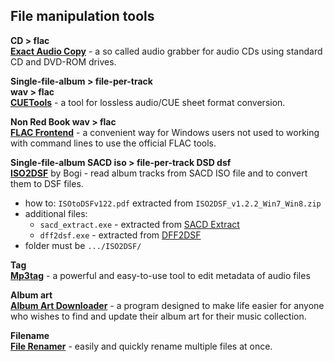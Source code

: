 File manipulation tools
---

**CD > flac**  
[**Exact Audio Copy**](http://www.exactaudiocopy.de/en/index.php/resources/download/) - a so called audio grabber for audio CDs using standard CD and DVD-ROM drives.  

**Single-file-album > file-per-track**  
**wav > flac**  
[**CUETools**](http://cue.tools/) - a tool for lossless audio/CUE sheet format conversion.  

**Non Red Book wav > flac**  
[**FLAC Frontend**](https://sourceforge.net/projects/flacfrontend/files/) - a convenient way for Windows users not used to working with command lines to use the official FLAC tools.  

**Single-file-album SACD iso > file-per-track DSD dsf**  
[**ISO2DSF**](https://github.com/rern/RuneAudio/raw/master/file_conversion/ISO2DSF_v1.2.2_Win7_Win8.zip) by Bogi - read album tracks from SACD ISO file and to convert them to DSF files.  
- how to: `ISOtoDSFv122.pdf` extracted from `ISO2DSF_v1.2.2_Win7_Win8.zip`     
- additional files:  
  * `sacd_extract.exe` - extracted from [SACD Extract](https://github.com/sacd-ripper/sacd-ripper/releases)  
  * `dff2dsf.exe` - extracted from [DFF2DSF](http://www.signalyst.com/professional.html)  
- folder must be `.../ISO2DSF/`

**Tag**  
[**Mp3tag**](http://www.mp3tag.de/en/download.html) - a powerful and easy-to-use tool to edit metadata of audio files  

**Album art**  
[**Album Art Downloader**](https://sourceforge.net/projects/album-art/) - a program designed to make life easier for anyone who wishes to find and update their album art for their music collection.  

**Filename**  
[**File Renamer**](http://www.sherrodcomputers.net/downloads/FileRenamerBasic.exe) - easily and quickly rename multiple files at once.  
